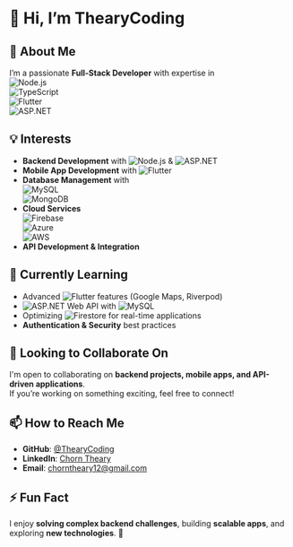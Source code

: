# 👋 Hi, I’m ThearyCoding  

## 🚀 About Me  
I’m a passionate **Full-Stack Developer** with expertise in  
![Node.js](https://img.shields.io/badge/Node.js-339933?logo=node.js&logoColor=white&style=flat)  
![TypeScript](https://img.shields.io/badge/TypeScript-3178C6?logo=typescript&logoColor=white&style=flat)  
![Flutter](https://img.shields.io/badge/Flutter-02569B?logo=flutter&logoColor=white&style=flat)  
![ASP.NET](https://img.shields.io/badge/ASP.NET-512BD4?logo=.net&logoColor=white&style=flat)  

## 💡 Interests  
- **Backend Development** with ![Node.js](https://img.shields.io/badge/Node.js-339933?logo=node.js&logoColor=white&style=flat) & ![ASP.NET](https://img.shields.io/badge/ASP.NET-512BD4?logo=.net&logoColor=white&style=flat)  
- **Mobile App Development** with ![Flutter](https://img.shields.io/badge/Flutter-02569B?logo=flutter&logoColor=white&style=flat)  
- **Database Management** with  
  ![MySQL](https://img.shields.io/badge/MySQL-4479A1?logo=mysql&logoColor=white&style=flat)  
  ![MongoDB](https://img.shields.io/badge/MongoDB-47A248?logo=mongodb&logoColor=white&style=flat)  
- **Cloud Services**  
  ![Firebase](https://img.shields.io/badge/Firebase-FFCA28?logo=firebase&logoColor=black&style=flat)  
  ![Azure](https://img.shields.io/badge/Microsoft%20Azure-0078D4?logo=microsoft-azure&logoColor=white&style=flat)  
  ![AWS](https://img.shields.io/badge/AWS-232F3E?logo=amazon-aws&logoColor=white&style=flat)  
- **API Development & Integration**  

## 🌱 Currently Learning  
- Advanced ![Flutter](https://img.shields.io/badge/Flutter-02569B?logo=flutter&logoColor=white&style=flat) features (Google Maps, Riverpod)  
- ![ASP.NET](https://img.shields.io/badge/ASP.NET-512BD4?logo=.net&logoColor=white&style=flat) Web API with ![MySQL](https://img.shields.io/badge/MySQL-4479A1?logo=mysql&logoColor=white&style=flat)  
- Optimizing ![Firestore](https://img.shields.io/badge/Firestore-FFCA28?logo=firebase&logoColor=black&style=flat) for real-time applications  
- **Authentication & Security** best practices  

## 💞️ Looking to Collaborate On  
I'm open to collaborating on **backend projects, mobile apps, and API-driven applications**.  
If you’re working on something exciting, feel free to connect!  

## 📫 How to Reach Me  
- **GitHub**: [@ThearyCoding](https://github.com/ThearyCoding)  
- **LinkedIn**: [Chorn Theary](https://www.linkedin.com/in/chorn-theary-22b191332)  
- **Email**: [chorntheary12@gmail.com](mailto:chorntheary12@gmail.com)  

## ⚡ Fun Fact  
I enjoy **solving complex backend challenges**, building **scalable apps**, and exploring **new technologies**. 🚀  
